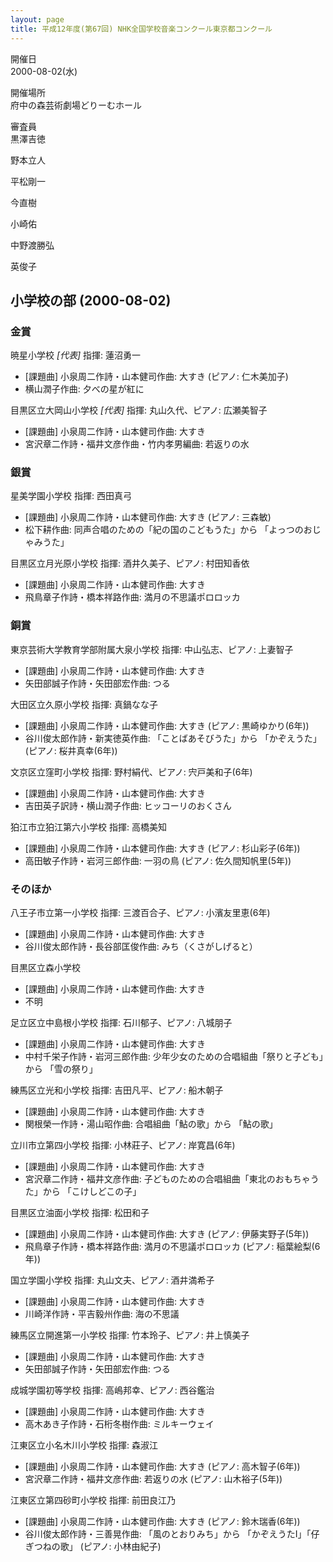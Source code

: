 ```yaml
---
layout: page
title: 平成12年度(第67回) NHK全国学校音楽コンクール東京都コンクール
---
```

開催日  
2000-08-02(水)

開催場所  
府中の森芸術劇場どりーむホール

審査員  
黒澤吉徳

野本立人

平松剛一

今直樹

小崎佑

中野渡勝弘

英俊子

小学校の部 (2000-08-02)
-----------------------

### 金賞

<span class="choir-name">暁星小学校</span> *\[代表\]*
指揮: 蓮沼勇一
-   \[課題曲\] 小泉周二作詩・山本健司作曲: 大すき (ピアノ: 仁木美加子)
-   横山潤子作曲: 夕べの星が紅に

<span class="choir-name">目黒区立大岡山小学校</span> *\[代表\]*
指揮: 丸山久代、ピアノ: 広瀬美智子
-   \[課題曲\] 小泉周二作詩・山本健司作曲: 大すき
-   宮沢章二作詩・福井文彦作曲・竹内孝男編曲: 若返りの水

### 銀賞

<span class="choir-name">星美学園小学校</span>
指揮: 西田真弓
-   \[課題曲\] 小泉周二作詩・山本健司作曲: 大すき (ピアノ: 三森敏)
-   松下耕作曲: 同声合唱のための「紀の国のこどもうた」から 「よっつのおじゃみうた」

<span class="choir-name">目黒区立月光原小学校</span>
指揮: 酒井久美子、ピアノ: 村田知香依
-   \[課題曲\] 小泉周二作詩・山本健司作曲: 大すき
-   飛鳥章子作詩・橋本祥路作曲: 満月の不思議ポロロッカ

### 銅賞

<span class="choir-name">東京芸術大学教育学部附属大泉小学校</span>
指揮: 中山弘志、ピアノ: 上妻智子
-   \[課題曲\] 小泉周二作詩・山本健司作曲: 大すき
-   矢田部誠子作詩・矢田部宏作曲: つる

<span class="choir-name">大田区立久原小学校</span>
指揮: 真鍋なな子
-   \[課題曲\] 小泉周二作詩・山本健司作曲: 大すき (ピアノ: 黒崎ゆかり(6年))
-   谷川俊太郎作詩・新実徳英作曲: 「ことばあそびうた」から 「かぞえうた」 (ピアノ: 桜井真幸(6年))

<span class="choir-name">文京区立窪町小学校</span>
指揮: 野村絹代、ピアノ: 宍戸美和子(6年)
-   \[課題曲\] 小泉周二作詩・山本健司作曲: 大すき
-   吉田英子訳詩・横山潤子作曲: ヒッコーリのおくさん

<span class="choir-name">狛江市立狛江第六小学校</span>
指揮: 高橋美知
-   \[課題曲\] 小泉周二作詩・山本健司作曲: 大すき (ピアノ: 杉山彩子(6年))
-   高田敏子作詩・岩河三郎作曲: 一羽の鳥 (ピアノ: 佐久間知帆里(5年))

### そのほか

<span class="choir-name">八王子市立第一小学校</span>
指揮: 三渡百合子、ピアノ: 小濱友里恵(6年)
-   \[課題曲\] 小泉周二作詩・山本健司作曲: 大すき
-   谷川俊太郎作詩・長谷部匡俊作曲: みち（くさがしげると）

<span class="choir-name">目黒区立森小学校</span>
-   \[課題曲\] 小泉周二作詩・山本健司作曲: 大すき
-   不明

<span class="choir-name">足立区立中島根小学校</span>
指揮: 石川郁子、ピアノ: 八城朋子
-   \[課題曲\] 小泉周二作詩・山本健司作曲: 大すき
-   中村千栄子作詩・岩河三郎作曲: 少年少女のための合唱組曲「祭りと子ども」から 「雪の祭り」

<span class="choir-name">練馬区立光和小学校</span>
指揮: 吉田凡平、ピアノ: 船木朝子
-   \[課題曲\] 小泉周二作詩・山本健司作曲: 大すき
-   関根榮一作詩・湯山昭作曲: 合唱組曲「鮎の歌」から 「鮎の歌」

<span class="choir-name">立川市立第四小学校</span>
指揮: 小林莊子、ピアノ: 岸寛昌(6年)
-   \[課題曲\] 小泉周二作詩・山本健司作曲: 大すき
-   宮沢章二作詩・福井文彦作曲: 子どものための合唱組曲「東北のおもちゃうた」から 「こけしどこの子」

<span class="choir-name">目黒区立油面小学校</span>
指揮: 松田和子
-   \[課題曲\] 小泉周二作詩・山本健司作曲: 大すき (ピアノ: 伊藤実野子(5年))
-   飛鳥章子作詩・橋本祥路作曲: 満月の不思議ポロロッカ (ピアノ: 稲葉絵梨(6年))

<span class="choir-name">国立学園小学校</span>
指揮: 丸山文夫、ピアノ: 酒井満希子
-   \[課題曲\] 小泉周二作詩・山本健司作曲: 大すき
-   川崎洋作詩・平吉毅州作曲: 海の不思議

<span class="choir-name">練馬区立開進第一小学校</span>
指揮: 竹本玲子、ピアノ: 井上慎美子
-   \[課題曲\] 小泉周二作詩・山本健司作曲: 大すき
-   矢田部誠子作詩・矢田部宏作曲: つる

<span class="choir-name">成城学園初等学校</span>
指揮: 高嶋邦幸、ピアノ: 西谷鑑治
-   \[課題曲\] 小泉周二作詩・山本健司作曲: 大すき
-   高木あき子作詩・石桁冬樹作曲: ミルキーウェイ

<span class="choir-name">江東区立小名木川小学校</span>
指揮: 森淑江
-   \[課題曲\] 小泉周二作詩・山本健司作曲: 大すき (ピアノ: 高木智子(6年))
-   宮沢章二作詩・福井文彦作曲: 若返りの水 (ピアノ: 山木裕子(5年))

<span class="choir-name">江東区立第四砂町小学校</span>
指揮: 前田良江乃
-   \[課題曲\] 小泉周二作詩・山本健司作曲: 大すき (ピアノ: 鈴木瑞香(6年))
-   谷川俊太郎作詩・三善晃作曲: 「風のとおりみち」から 「かぞえうたⅠ」「仔ぎつねの歌」 (ピアノ: 小林由紀子)
